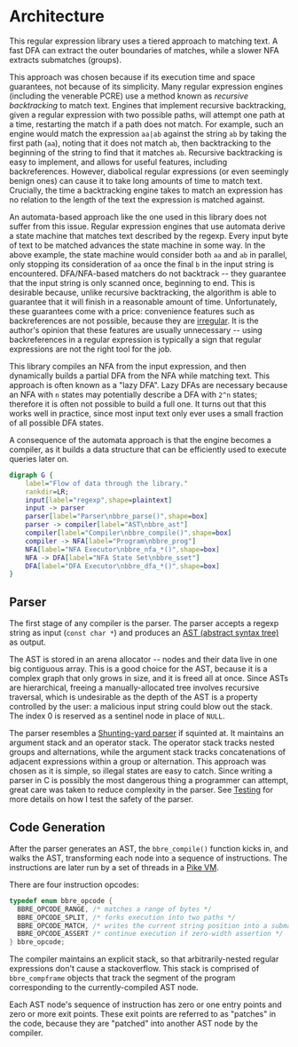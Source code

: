 # Architecture

This regular expression library uses a tiered approach to matching text. A fast DFA can extract the outer boundaries of matches, while a slower NFA extracts submatches (groups).

This approach was chosen because if its execution time and space guarantees, not because of its simplicity. Many regular expression engines (including the venerable PCRE) use a method known as *recursive backtracking* to match text. Engines that implement recursive backtracking, given a regular expression with two possible paths, will attempt one path at a time, restarting the match if a path does not match. For example, such an engine would match the expression `aa|ab` against the string `ab` by taking the first path (`aa`), noting that it does not match `ab`, then backtracking to the beginning of the string to find that it matches `ab`. Recursive backtracking is easy to implement, and allows for useful features, including backreferences. However, diabolical regular expressions (or even seemingly benign ones) can cause it to take long amounts of time to match text. Crucially, the time a backtracking engine takes to match an expression has no relation to the length of the text the expression is matched against.

An automata-based approach like the one used in this library does not suffer from this issue. Regular expression engines that use automata derive a state machine that matches text described by the regexp. Every input byte of text to be matched advances the state machine in some way. In the above example, the state machine would consider both `aa` and `ab` in parallel, only stopping its consideration of `aa` once the final `b` in the input string is encountered. DFA/NFA-based matchers do not backtrack -- they guarantee that the input string is only scanned once, beginning to end. This is desirable because, unlike recursive backtracking, the algorithm is able to guarantee that it will finish in a reasonable amount of time. Unfortunately, these guarantees come with a price: convenience features such as backreferences are not possible, because they are [irregular](https://en.wikipedia.org/wiki/Pumping_lemma_for_regular_languages). It is the author's opinion that these features are usually unnecessary -- using backreferences in a regular expression is typically a sign that regular expressions are not the right tool for the job.

This library compiles an NFA from the input expression, and then dynamically builds a partial DFA from the NFA while matching text. This approach is often known as a "lazy DFA". Lazy DFAs are necessary because an NFA with `n` states may potentially describe a DFA with `2^n` states; therefore it is often not possible to build a full one. It turns out that this works well in practice, since most input text only ever uses a small fraction of all possible DFA states.

A consequence of the automata approach is that the engine becomes a compiler, as it builds a data structure that can be efficiently used to execute queries later on.

```dot
digraph G {
    label="Flow of data through the library."
    rankdir=LR;
    input[label="regexp",shape=plaintext]
    input -> parser
    parser[label="Parser\nbbre_parse()",shape=box]
    parser -> compiler[label="AST\nbbre_ast"]
    compiler[label="Compiler\nbbre_compile()",shape=box]
    compiler -> NFA[label="Program\nbbre_prog"]
    NFA[label="NFA Executor\nbbre_nfa_*()",shape=box]
    NFA -> DFA[label="NFA State Set\nbbre_sset"]
    DFA[label="DFA Executor\nbbre_dfa_*()",shape=box]
}
```

## Parser

The first stage of any compiler is the parser. The parser accepts a regexp string as input (`const char *`) and produces an [AST (abstract syntax tree)](https://en.wikipedia.org/wiki/Abstract_syntax_tree) as output.

The AST is stored in an arena allocator -- nodes and their data live in one big contiguous array. This is a good choice for the AST, because it is a complex graph that only grows in size, and it is freed all at once. Since ASTs are hierarchical, freeing a manually-allocated tree involves recursive traversal, which is undesirable as the depth of the AST is a property controlled by the user: a malicious input string could blow out the stack. The index 0 is reserved as a sentinel node in place of `NULL`.

The parser resembles a [Shunting-yard parser](https://en.wikipedia.org/wiki/Shunting_yard_algorithm) if squinted at. It maintains an argument stack and an operator stack. The operator stack tracks nested groups and alternations, while the argument stack tracks concatenations of adjacent expressions within a group or alternation. This approach was chosen as it is simple, so illegal states are easy to catch. Since writing a parser in C is possibly the most dangerous thing a programmer can attempt, great care was taken to reduce complexity in the parser. See [Testing](Testing.md) for more details on how I test the safety of the parser.

## Code Generation

After the parser generates an AST, the `bbre_compile()` function kicks in, and walks the AST, transforming each node into a sequence of instructions. The instructions are later run by a set of threads in a [Pike VM](https://swtch.com/~rsc/regexp/regexp2.html).

There are four instruction opcodes:
```c
typedef enum bbre_opcode {
  BBRE_OPCODE_RANGE, /* matches a range of bytes */
  BBRE_OPCODE_SPLIT, /* forks execution into two paths */
  BBRE_OPCODE_MATCH, /* writes the current string position into a submatch */
  BBRE_OPCODE_ASSERT /* continue execution if zero-width assertion */
} bbre_opcode;
```

The compiler maintains an explicit stack, so that arbitrarily-nested regular expressions don't cause a stackoverflow. This stack is comprised of `bbre_compframe` objects that track the segment of the program corresponding to the currently-compiled AST node.

Each AST node's sequence of instruction has zero or one entry points and zero or more exit points. These exit points are referred to as "patches" in the code, because they are "patched" into another AST node by the compiler.
